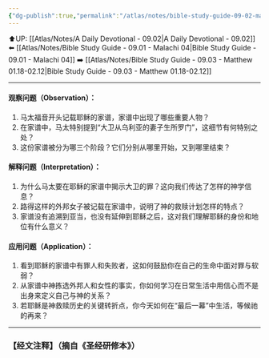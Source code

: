 ```yaml
---
{"dg-publish":true,"permalink":"/atlas/notes/bible-study-guide-09-02-matthew-01-01-17/"}
---
```


⬆️UP: [[Atlas/Notes/A Daily Devotional - 09.02\|A Daily Devotional - 09.02]]
⬅️ [[Atlas/Notes/Bible Study Guide - 09.01 - Malachi 04\|Bible Study Guide - 09.01 - Malachi 04]]
➡️ [[Atlas/Notes/Bible Study Guide - 09.03 - Matthew 01.18-02.12\|Bible Study Guide - 09.03 - Matthew 01.18-02.12]] 

---

#### 观察问题（Observation）：

1. 马太福音开头记载耶稣的家谱，家谱中出现了哪些重要人物？
2. 在家谱中，马太特别提到“大卫从乌利亚的妻子生所罗门”，这细节有何特别之处？
3. 这份家谱被分为哪三个阶段？它们分别从哪里开始，又到哪里结束？

#### 解释问题（Interpretation）：

1. 为什么马太要在耶稣的家谱中揭示大卫的罪？这向我们传达了怎样的神学信息？
2. 路得这样的外邦女子被记载在家谱中，说明了神的救赎计划怎样的特点？
3. 家谱没有追溯到亚当，也没有延伸到耶稣之后，这对我们理解耶稣的身份和地位有什么意义？

#### 应用问题（Application）：

1. 看到耶稣的家谱中有罪人和失败者，这如何鼓励你在自己的生命中面对罪与软弱？
2. 从家谱中神拣选外邦人和女性的事实，你如何学习在日常生活中用信心而不是出身来定义自己与神的关系？
3. 若耶稣是神救赎历史的关键转折点，你今天如何在“最后一幕”中生活，等候祂的再来？

---
### 【经文注释】（摘自《圣经研修本》）

